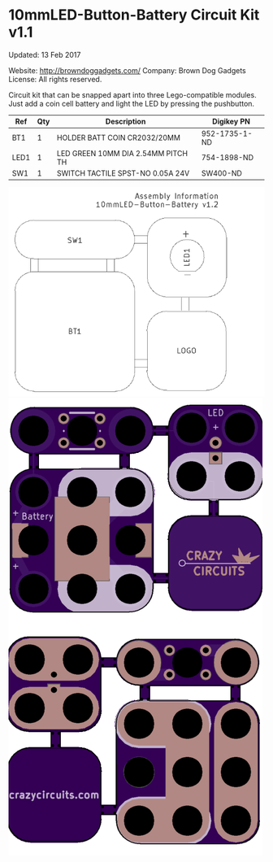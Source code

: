 <!--- start title --->
# 10mmLED-Button-Battery Circuit Kit v1.1

Updated: 13 Feb 2017

Website: http://browndoggadgets.com/
Company: Brown Dog Gadgets
License: All rights reserved.

<!--- end title --->

Circuit kit that can be snapped apart into three Lego-compatible modules. Just add a coin cell battery and light the LED by pressing the pushbutton.

<!--- start bom --->

|Ref|Qty|Description|Digikey PN|
|---|---|-----------|------|
|BT1|1|HOLDER BATT COIN CR2032/20MM|952-1735-1-ND|
|LED1|1|LED GREEN 10MM DIA 2.54MM PITCH TH|754-1898-ND|
|SW1|1|SWITCH TACTILE SPST-NO 0.05A 24V|SW400-ND|

<!--- end bom --->

![Assembly Diagram](assembly.png)
![Gerber Preview](preview.png)

